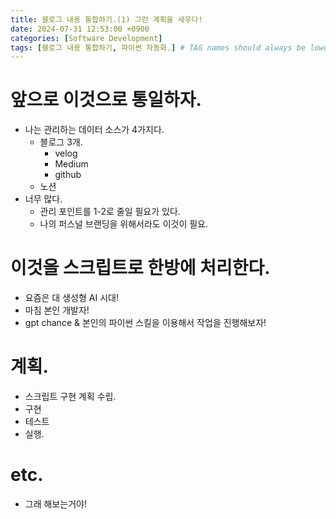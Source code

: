 ```yaml
---
title: 블로그 내용 통합하기.(1) 그런 계획을 세우다!
date: 2024-07-31 12:53:00 +0900
categories: [Software Development]
tags: [블로그 내용 통합하기, 파이썬 자동화.] # TAG names should always be lowercase
---
```


# 앞으로 이것으로 통일하자.
* 나는 관리하는 데이터 소스가 4가지다.
  * 블로그 3개.
    * velog
    * Medium
    * github
  * 노션
* 너무 많다.
  * 관리 포인트를 1-2로 줄일 필요가 있다.
  * 나의 퍼스널 브랜딩을 위해서라도 이것이 필요.

# 이것을 스크립트로 한방에 처리한다.
* 요즘은 대 생성형 AI 시대!
* 마침 본인 개발자!
* gpt chance & 본인의 파이썬 스킬을 이용해서 작업을 진행해보자!

# 계획.
* 스크립트 구현 계획 수립.
* 구현
* 테스트
* 실행.



# etc.
* 그래 해보는거야!
